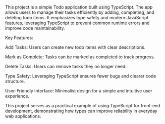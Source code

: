 This project is a simple Todo application built using TypeScript. The app allows users to manage their tasks efficiently by adding, completing, and deleting todo items. It emphasizes type safety and modern JavaScript features, leveraging TypeScript to prevent common runtime errors and improve code maintainability.

Key Features:

Add Tasks: Users can create new todo items with clear descriptions.

Mark as Complete: Tasks can be marked as completed to track progress.

Delete Tasks: Users can remove tasks they no longer need.

Type Safety: Leveraging TypeScript ensures fewer bugs and clearer code structure.

User-Friendly Interface: Minimalist design for a simple and intuitive user experience.

This project serves as a practical example of using TypeScript for front-end development, demonstrating how types can improve reliability in everyday web applications.
